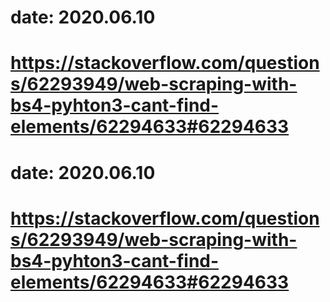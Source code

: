 # date: 2020.06.10
# https://stackoverflow.com/questions/62293949/web-scraping-with-bs4-pyhton3-cant-find-elements/62294633#62294633
# date: 2020.06.10
# https://stackoverflow.com/questions/62293949/web-scraping-with-bs4-pyhton3-cant-find-elements/62294633#62294633
